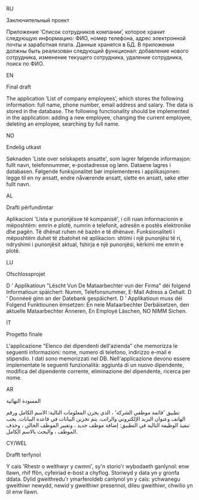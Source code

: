 RU

Заключительный проект

Приложение ‘Список сотрудников компании’, которое хранит следующую информацию: ФИО, номер телефона, адрес электронной почты и заработная плата. Данные хранятся в БД. В приложении должны быть реализован следующий функционал: добавление нового сотрудника, изменение текущего сотрудника, удаление сотрудника, поиск по ФИО.



EN

Final draft

The application ‘List of company employees’, which stores the following information: full name, phone number, email address and salary. The data is stored in the database. The following functionality should be implemented in the application: adding a new employee, changing the current employee, deleting an employee, searching by full name.



NO

Endelig utkast

Søknaden 'Liste over selskapets ansatte', som lagrer følgende informasjon: fullt navn, telefonnummer, e-postadresse og lønn. Dataene lagres i databasen. Følgende funksjonalitet bør implementeres i applikasjonen: legge til en ny ansatt, endre nåværende ansatt, slette en ansatt, søke etter fullt navn.



AL

Drafti përfundimtar

Aplikacioni 'Lista e punonjësve të kompanisë', i cili ruan informacionin e mëposhtëm: emrin e plotë, numrin e telefonit, adresën e postës elektronike dhe pagën. Të dhënat ruhen në bazën e të dhënave. Funksionaliteti i mëposhtëm duhet të zbatohet në aplikacion: shtimi i një punonjësi të ri, ndryshimi i punonjësit aktual, fshirja e një punonjësi, kërkimi me emrin e plotë.



LU

Ofschlossprojet

D ' Applikatioun "Lëscht Vun De Mataarbechter vun der Firma" déi folgend Informatioun späichert: Numm, Telefonsnummer, E-Mail Adress a Gehalt. D ' Donnéeë ginn an der Datebank gespäichert. D ' Applikatioun muss déi Folgend Funktiounen ëmsetzen: En neie Mataarbechter Derbäisetzen, den aktuelle Mataarbechter Änneren, En Employé Läschen, NO NIMM Sichen.



IT

Progetto finale

L'applicazione "Elenco dei dipendenti dell'azienda" che memorizza le seguenti informazioni: nome, numero di telefono, indirizzo e-mail e stipendio. I dati sono memorizzati nel DB. Nell'applicazione devono essere implementate le seguenti funzionalità: aggiunta di un nuovo dipendente, modifica del dipendente corrente, eliminazione del dipendente, ricerca per nome.



AR

المسودة النهائية

تطبيق 'قائمة موظفي الشركة' ، الذي يخزن المعلومات التالية: الاسم الكامل ورقم الهاتف وعنوان البريد الإلكتروني والراتب. يتم تخزين البيانات في قاعدة البيانات. يجب تنفيذ الوظيفة التالية في التطبيق: إضافة موظف جديد ، وتغيير الموظف الحالي ، وحذف الموظف ، والبحث بالاسم الكامل.



CY/WEL

Drafft terfynol

Y cais 'Rhestr o weithwyr y cwmni', sy'n storio'r wybodaeth ganlynol: enw llawn, rhif ffôn, cyfeiriad e-bost a chyflog. Storiwyd y data yn y gronfa ddata. Dylid gweithredu'r ymarferoldeb canlynol yn y cais: ychwanegu gweithiwr newydd, newid y gweithiwr presennol, dileu gweithiwr, chwilio yn ôl enw llawn.
